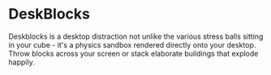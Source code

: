DeskBlocks
==========

Deskblocks is a desktop distraction not unlike the various stress balls sitting in your cube - it's a physics sandbox rendered directly onto your desktop. Throw blocks across your screen or stack elaborate buildings that explode happily.